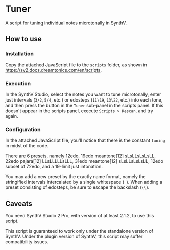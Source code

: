 # Tuner
A script for tuning individual notes microtonally in SynthV.

## How to use

### Installation
Copy the attached JavaScript file to the `scripts` folder, as shown in https://sv2.docs.dreamtonics.com/en/scripts.

### Execution
In the SynthV Studio, select the notes you want to tune microtonally, enter just intervals (`3/2`, `5/4`, etc.) or edosteps (`11\19`, `13\22`, etc.) into each tone, and then press the button in the `Tuner` sub-panel in the scripts panel. If this doesn't appear in the scripts panel, execute `Scripts > Rescan`, and try again.

### Configuration
In the attached JavaScript file, you'll notice that there is the constant `tuning` in midst of the code.

There are 6 presets, namely 12edo, 19edo meantone\[12\] sLsLLsLsLsLL, 22edo pajara\[12\] LLsLLLLLsLLL, 31edo meantone\[12\] sLsLLsLsLsLL, 12edo subset of 72edo, and a 19-limit just intonation.

You may add a new preset by the exactly name format, namely the stringified intervals intercalated by a single whitespace (` `). When adding a preset consisting of edosteps, be sure to escape the backslash (`\\`).

## Caveats
You need SynthV Studio 2 Pro, with version of at least 2.1.2, to use this script.

This script is guaranteed to work only under the standalone version of SynthV. Under the plugin version of SynthV, this script may suffer compatibility issues.
